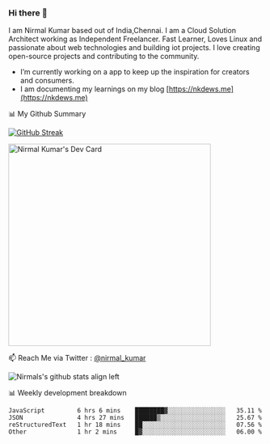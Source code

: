 ### Hi there 👋

 I am Nirmal Kumar based out of India,Chennai. I am a Cloud Solution Architect working as Independent Freelancer. Fast Learner, Loves Linux and passionate about web technologies and building iot projects. I love creating open-source projects and contributing to the community.

- I’m currently working on a app to keep up the inspiration for creators and consumers.
- I am documenting my learnings on my blog [https://nkdews.me](https://nkdews.me)


📊 My Github Summary

[![GitHub Streak](https://github-readme-streak-stats.herokuapp.com?user=nk-gears&theme=dark&hide_border=true&date_format=M%20j%5B%2C%20Y%5D)](https://git.io/streak-stats)

<a href="https://app.daily.dev/nirmal_kumar"><img src="https://api.daily.dev/devcards/a16cfcf02d384b16b41de71ce4d1d811.png?r=8ve" width="400" alt="Nirmal Kumar's Dev Card"/></a>

📫 Reach Me via  Twitter : [@nirmal_kumar](https://twitter.com/nirmal_kumar)

![Nirmals's github stats align left](https://github-readme-stats.vercel.app/api?username=nk-gears&show_icons=true)


📊 Weekly development breakdown

<!--START_SECTION:waka-->

```text
JavaScript         6 hrs 6 mins    ████████▓░░░░░░░░░░░░░░░░   35.11 %
JSON               4 hrs 27 mins   ██████▒░░░░░░░░░░░░░░░░░░   25.67 %
reStructuredText   1 hr 18 mins    ██░░░░░░░░░░░░░░░░░░░░░░░   07.56 %
Other              1 hr 2 mins     █▓░░░░░░░░░░░░░░░░░░░░░░░   06.00 %
```

<!--END_SECTION:waka-->


